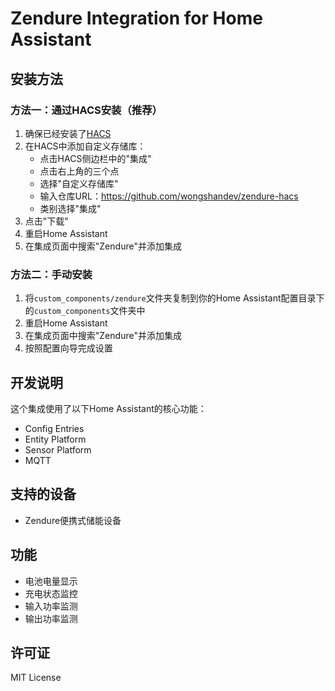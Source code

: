 # Zendure Integration for Home Assistant

## 安装方法

### 方法一：通过HACS安装（推荐）

1. 确保已经安装了[HACS](https://hacs.xyz/)
2. 在HACS中添加自定义存储库：
   - 点击HACS侧边栏中的"集成"
   - 点击右上角的三个点
   - 选择"自定义存储库"
   - 输入仓库URL：https://github.com/wongshandev/zendure-hacs
   - 类别选择"集成"
3. 点击"下载"
4. 重启Home Assistant
5. 在集成页面中搜索"Zendure"并添加集成

### 方法二：手动安装

1. 将`custom_components/zendure`文件夹复制到你的Home Assistant配置目录下的`custom_components`文件夹中
2. 重启Home Assistant
3. 在集成页面中搜索"Zendure"并添加集成
4. 按照配置向导完成设置

## 开发说明

这个集成使用了以下Home Assistant的核心功能：

- Config Entries
- Entity Platform
- Sensor Platform
- MQTT

## 支持的设备

- Zendure便携式储能设备

## 功能

- 电池电量显示
- 充电状态监控
- 输入功率监测
- 输出功率监测

## 许可证

MIT License